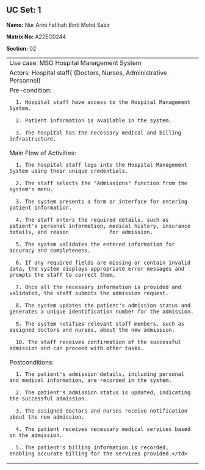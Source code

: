 ## UC Set: 1
**Name:** Nur Arini Fatihah Binti Mohd Sabir

**Matrix No:** A22EC0244

**Section:** 02

<table>
  <tr>
    <td>Use case: MSO Hospital Management System</td>
  </tr>
    <tr>
    <td>Actors: Hospital staff( (Doctors, Nurses, Administrative Personnel)</td>
  </tr>
    <tr>
    <td>Pre-condition:
      
      1. Hospital staff have access to the Hospital Management System.
      
      2. Patient information is available in the system.
      
      3. The hospital has the necessary medical and billing infrastructure.
  </tr>
    <tr>
    <td>Main Flow of Activities:
      
      1. The hospital staff logs into the Hospital Management System using their unique credentials.
      
      2. The staff selects the "Admissions" function from the system's menu.
      
      3. The system presents a form or interface for entering patient information.
      
      4. The staff enters the required details, such as patient's personal information, medical history, insurance details, and reason             for admission.
      
      5. The system validates the entered information for accuracy and completeness.
   
      6. If any required fields are missing or contain invalid data, the system displays appropriate error messages and prompts the staff to correct them,
   
      7. Once all the necessary information is provided and validated, the staff submits the admission request.
   
      8. The system updates the patient's admission status and generates a unique identification number for the admission.
    
      9. The system notifies relevant staff members, such as assigned doctors and nurses, about the new admission.
    
      10. The staff receives confirmation of the successful admission and can proceed with other tasks.
</td>
  </tr>
    <tr>
    <td>Postconditions:
      
      1. The patient's admission details, including personal and medical information, are recorded in the system.
      
      2. The patient's admission status is updated, indicating the successful admission.
      
      3. The assigned doctors and nurses receive notification about the new admission.
      
      4. The patient receives necessary medical services based on the admission.
      
      5. The patient's billing information is recorded, enabling accurate billing for the services provided.</td>
  </tr>
</table>
